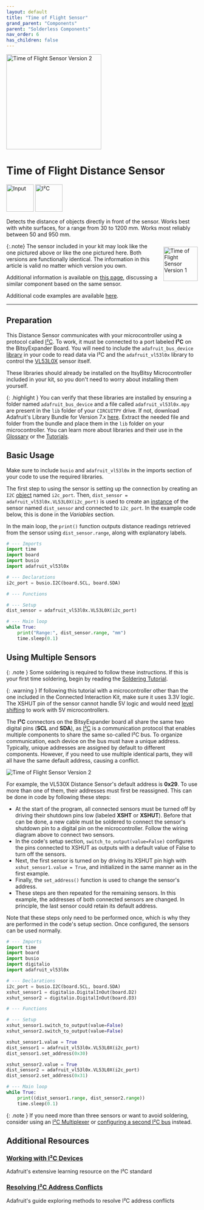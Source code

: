 ```yaml
---
layout: default
title: "Time of Flight Sensor"
grand_parent: "Components"
parent: "Solderless Components"
nav_order: 6
has_children: false
---
```


<img src="assets/ToF_v2_VL53L0X.png" alt="Time of Flight Sensor Version 2"  width="250"/>

# Time of Flight Distance Sensor
<a href="../../glossary/glossary"><img src="../../glossary/assets/input.png" alt="Input" width="72"/></a> <a href="../../glossary/glossary"><img src="../../glossary/assets/iic.png" alt="I²C" width="72"/></a>

Detects the distance of objects directly in front of the sensor. Works best with white surfaces, for a range from 30 to 1200 mm. Works most reliably between 50 and 950 mm.

{:.note}
<img src="assets/ToF_v1_VL53L0X_nomargins.png" alt="Time of Flight Sensor Version 1"  style="float: right; margin: 10px 0px 10px 15px;" width="90"/>The sensor included in your kit may look like the one pictured above or like the one pictured here. Both versions are functionally identical. The information in this article is valid no matter which version you own.

Additional information is available on [this page](https://learn.adafruit.com/adafruit-vl53l0x-micro-lidar-distance-sensor-breakout), discussing a similar component based on the same sensor.

Additional code examples are available [here](https://github.com/adafruit/Adafruit_CircuitPython_VL53L0X/tree/main/examples).

---

## Preparation

This Distance Sensor communicates with your microcontroller using a protocol called [I²C](../../glossary/glossary). To work, it must be connected to a port labeled **I²C** on the BitsyExpander Board. You will need to include the `adafruit_bus_device` [library](../../glossary/glossary) in your code to read data via I²C and the `adafruit_vl53l0x` library to control the [VL53L0X](https://www.adafruit.com/product/3317) sensor itself.

These libraries should already be installed on the ItsyBitsy Microcontroller included in your kit, so you don't need to worry about installing them yourself.

{: .highlight }
You can verify that these libraries are installed by ensuring a folder named `adafruit_bus_device` and a file called `adafruit_vl53l0x.mpy` are present in the `lib` folder of your `CIRCUITPY` drive. If not, download Adafruit's Library Bundle for Version 7.x [here](https://circuitpython.org/libraries). Extract the needed file and folder from the bundle and place them in the `lib` folder on your microcontroller. You can learn more about libraries and their use in the [Glossary](../../glossary/glossary) or the [Tutorials](../../Tutorials).

## Basic Usage

Make sure to include `busio` and `adafruit_vl53l0x` in the imports section of your code to use the required libraries.  

The first step to using the sensor is setting up the connection by creating an `I2C` [object](../../glossary/glossary) named `i2c_port`. Then, `dist_sensor = adafruit_vl53l0x.VL53L0X(i2c_port)` is used to create an [instance](../../glossary/glossary) of the sensor named `dist_sensor` and connected to `i2c_port`. In the example code below, this is done in the _Variables_ section.

In the main loop, the `print()` function outputs distance readings retrieved from the sensor using `dist_sensor.range`, along with explanatory labels.

```python
# --- Imports
import time
import board
import busio
import adafruit_vl53l0x

# --- Declarations
i2c_port = busio.I2C(board.SCL, board.SDA)

# --- Functions

# --- Setup
dist_sensor = adafruit_vl53l0x.VL53L0X(i2c_port)

# --- Main loop
while True:
    print("Range:", dist_sensor.range, "mm")
    time.sleep(0.1)
```

## Using Multiple Sensors

{: .note }
Some soldering is required to follow these instructions. If this is your first time soldering, begin by reading the [Soldering Tutorial](../../tutorials/assembling-custom-components/soldering).

{: .warning }
If following this tutorial with a microcontroller other than the one included in the Connected Interaction Kit, make sure it uses 3.3V logic. The XSHUT pin of the sensor cannot handle 5V logic and would need [level shifting](https://www.kiwi-electronics.com/en/4-channel-i2c-safe-bi-directional-logic-level-converter-bss138-837) to work with 5V microcontrollers.

The **I²C** connectors on the BitsyExpander board all share the same two digital pins (**SCL** and **SDA**), as [I²C](../../glossary/glossary) is a communication protocol that enables multiple components to share the same so-called I²C bus. To organize communication, each device on the bus must have a unique address. Typically, unique addresses are assigned by default to different components. However, if you need to use multiple identical parts, they will all have the same default address, causing a conflict. 

<img src="assets/Dual_VL53L0X_ToF_nocable.png" alt="Time of Flight Sensor Version 2"/>

For example, the VL530X Distance Sensor's default address is **0x29**. To use more than one of them, their addresses must first be reassigned. This can be done in code by following these steps:

- At the start of the program, all connected sensors must be turned off by driving their shutdown pins low (labeled **XSHT** or **XSHUT**). Before that can be done, a new cable must be soldered to connect the sensor's shutdown pin to a digital pin on the microcontroller. Follow the wiring diagram above to connect two sensors.
- In the code's setup section, `switch_to_output(value=False)` configures the pins connected to XSHUT as outputs with a default value of False to turn off the sensors.
- Next, the first sensor is turned on by driving its XSHUT pin high with `xshut_sensor1.value = True`, and initialized in the same manner as in the first example.
- Finally, the `set_address()` function is used to change the sensor's address.
- These steps are then repeated for the remaining sensors. In this example, the addresses of both connected sensors are changed. In principle, the last sensor could retain its default address.

Note that these steps only need to be performed once, which is why they are performed in the code's setup section. Once configured, the sensors can be used normally.

```python
# --- Imports
import time
import board
import busio
import digitalio
import adafruit_vl53l0x

# --- Declarations
i2c_port = busio.I2C(board.SCL, board.SDA)
xshut_sensor1 = digitalio.DigitalInOut(board.D2)
xshut_sensor2 = digitalio.DigitalInOut(board.D3)

# --- Functions

# --- Setup
xshut_sensor1.switch_to_output(value=False)
xshut_sensor2.switch_to_output(value=False)

xshut_sensor1.value = True
dist_sensor1 = adafruit_vl53l0x.VL53L0X(i2c_port)
dist_sensor1.set_address(0x30)

xshut_sensor2.value = True
dist_sensor2 = adafruit_vl53l0x.VL53L0X(i2c_port)
dist_sensor2.set_address(0x31)

# --- Main loop
while True:
    print((dist_sensor1.range, dist_sensor2.range))
    time.sleep(0.1)
```

{: .note }
If you need more than three sensors or want to avoid soldering, consider using an [I²C Multiplexer](https://learn.adafruit.com/adafruit-tca9548a-1-to-8-i2c-multiplexer-breakout/) or [configuring a second I²C bus](https://learn.adafruit.com/circuitpython-essentials/circuitpython-i2c#wheres-my-i2c-2985160) instead.

## Additional Resources

### [Working with I²C Devices](https://learn.adafruit.com/working-with-i2c-devices)

Adafruit's extensive learning resource on the I²C standard

### [Resolving I²C Address Conflicts](https://learn.adafruit.com/working-with-multiple-i2c-devices)

Adafruit's guide exploring methods to resolve I²C address conflicts
